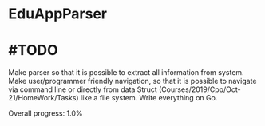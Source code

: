 # EduAppParser

# #TODO
Make parser so that it is possible to extract all information from system.
Make user/programmer friendly navigation, so that it is possible to navigate via command line or directly from data Struct (Courses/2019/Cpp/Oct-21/HomeWork/Tasks) like a file system.
Write everything on Go.

Overall progress: 1.0%